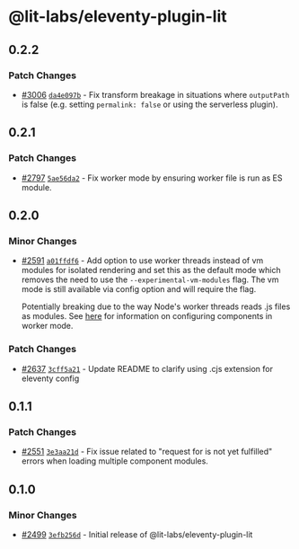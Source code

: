# @lit-labs/eleventy-plugin-lit

## 0.2.2

### Patch Changes

- [#3006](https://github.com/lit/lit/pull/3006) [`da4e097b`](https://github.com/lit/lit/commit/da4e097b09ba5769a3daa4f1539c415ce3699a5e) - Fix transform breakage in situations where `outputPath` is false (e.g. setting `permalink: false` or using the serverless plugin).

## 0.2.1

### Patch Changes

- [#2797](https://github.com/lit/lit/pull/2797) [`5ae56da2`](https://github.com/lit/lit/commit/5ae56da2c76e9852af26fe387c7c0e689afc76fa) - Fix worker mode by ensuring worker file is run as ES module.

## 0.2.0

### Minor Changes

- [#2591](https://github.com/lit/lit/pull/2591) [`a01ffdf6`](https://github.com/lit/lit/commit/a01ffdf6e58ea1c5269579215a442a53b04040f6) - Add option to use worker threads instead of vm modules for isolated rendering and set this as the default mode which removes the need to use the `--experimental-vm-modules` flag. The vm mode is still available via config option and will require the flag.

  Potentially breaking due to the way Node's worker threads reads .js files as modules. See [here](https://github.com/lit/lit/tree/main/packages/labs/eleventy-plugin-lit#configure-component-modules) for information on configuring components in worker mode.

### Patch Changes

- [#2637](https://github.com/lit/lit/pull/2637) [`3cff5a21`](https://github.com/lit/lit/commit/3cff5a2174abdd453b973ba42f0abe8fa343840f) - Update README to clarify using .cjs extension for eleventy config

## 0.1.1

### Patch Changes

- [#2551](https://github.com/lit/lit/pull/2551) [`3e3aa21d`](https://github.com/lit/lit/commit/3e3aa21db9cdd1cad3ed8c95511684b2d7241892) - Fix issue related to "request for <module> is not yet fulfilled" errors when loading multiple component modules.

## 0.1.0

### Minor Changes

- [#2499](https://github.com/lit/lit/pull/2499) [`3efb256d`](https://github.com/lit/lit/commit/3efb256dc1988f14c65d2bdfd060bdcfcd09f97a) - Initial release of @lit-labs/eleventy-plugin-lit
